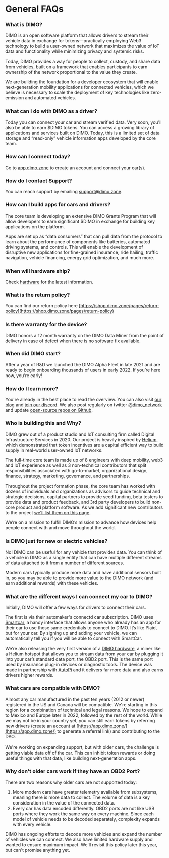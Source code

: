 # General FAQs

### What is DIMO?&#x20;

DIMO is an open software platform that allows drivers to stream their vehicle data in exchange for tokens—practically employing Web3 technology to build a user-owned network that maximizes the value of IoT data and functionality while minimizing privacy and systemic risks.

Today, DIMO provides a way for people to collect, custody, and share data from vehicles, built on a framework that enables participants to earn ownership of the network proportional to the value they create.

We are building the foundation for a developer ecosystem that will enable next-generation mobility applications for connected vehicles, which we believe is necessary to scale the deployment of key technologies like zero-emission and automated vehicles.

### What can I do with DIMO as a driver?

Today you can connect your car and stream verified data. Very soon, you'll also be able to earn $DIMO tokens. You can access a growing library of applications and services built on DIMO. Today, this is a limited set of data storage and “read-only” vehicle information apps developed by the core team.

### How can I connect today?

Go to [app.dimo.zone](https://app.dimo.zone) to create an account and connect your car(s).

### How do I contact Support?

You can reach support by emailing support@dimo.zone.

### How can I build apps for cars and drivers?

The core team is developing an extensive DIMO Grants Program that will allow developers to earn significant $DIMO in exchange for building key applications on the platform.

Apps are set up as “data consumers” that can pull data from the protocol to learn about the performance of components like batteries, automated driving systems, and controls. This will enable the development of disruptive new applications for fine-grained insurance, ride hailing, traffic navigation, vehicle financing, energy grid optimization, and much more.&#x20;

### When will hardware ship?&#x20;

Check [hardware](../../development-roadmap/hardware/ "mention") for the latest information.&#x20;

### What is the return policy?

You can find our return policy here [https://shop.dimo.zone/pages/return-policy](https://shop.dimo.zone/pages/return-policy)

### Is there warranty for the device?

DIMO honors a 12 month warranty on the DIMO Data Miner from the point of delivery in case of defect when there is no software fix available.

### When did DIMO start?

After a year of R\&D we launched the DIMO Alpha Fleet in late 2021 and are ready to begin onboarding thousands of users in early 2022. If you’re here now, you’re early!&#x20;

### How do I learn more?

You're already in the best place to read the overview. You can also visit [our blog](https://medium.com/dimo-network) and [join our discord](http://chat.dimo.zone). We also post regularly on twitter [@dimo\_network](https://twitter.com/DIMO\_Network) and update [open-source repos on Github](https://github.com/DIMO-INC).&#x20;

### Who is building this and Why?

DIMO grew out of a product studio and IoT consulting firm called Digital Infrastructure Services in 2020. Our project is heavily inspired by [Helium](https://www.helium.com/), which demonstrated that token incentives are a capital efficient way to build supply in real-world user-owned IoT networks.

The full-time core team is made up of 8 engineers with deep mobility, web3 and IoT experience as well as 3 non-technical contributors that split responsibilities associated with go-to-market, organizational design, finance, strategy, marketing, governance, and partnerships.

Throughout the project formation phase, the core team has worked with dozens of individuals and organizations as advisors to guide technical and strategic decisions, capital partners to provide seed funding, beta testers to provide data and product feedback, and 3rd party developers to build non-core product and platform software. As we add significant new contributors to the project [we’ll list them on this page](https://dimo.zone/team/).

We’re on a mission to fulfill DIMO’s mission to advance how devices help people connect with and move throughout the world.&#x20;

### Is DIMO just for new or electric vehicles?

No! DIMO can be useful for any vehicle that provides data. You can think of a vehicle in DIMO as a single entity that can have multiple different streams of data attached to it from a number of different sources.

Modern cars typically produce more data and have additional sensors built in, so you may be able to provide more value to the DIMO network (and earn additional rewards) with these vehicles.

### What are the different ways I can connect my car to DIMO?

Initially, DIMO will offer a few ways for drivers to connect their cars.

The first is via their automaker's connectd car subscription. DIMO uses [Smartcar](https://smartcar.com/), a handy interface that allows anyone who already has an app for their car to use those same credentials to connect to DIMO. It’s like Plaid, but for your car. By signing up and adding your vehicle, we can automatically tell you if you will be able to connect with SmartCar.

We’re also releasing the very first version of a [DIMO hardware](https://shop.dimo.zone/password), a miner like a Helium hotspot that allows you to stream data from your car by plugging it into your car’s standard data port, the OBD2 port. This is the same port used by insurance plug-in devices or diagnostic tools. The device was made in partnership with [AutoPi](http://www.autopi.io) and it delivers far more data and also earns drivers higher rewards.

### What cars are compatible with DIMO?

Almost any car manufactured in the past ten years (2012 or newer) registered in the US and Canada will be compatible. We're starting in this region for a combination of technical and legal reasons. We hope to expand to Mexico and Europe later in 2022, followed by the rest of the world. While we may not be in your country yet, you can still earn tokens by referring new drivers (create an account at [https://app.dimo.zone/](https://app.dimo.zone/) to generate a referral link) and contributing to the DAO.\
\
We're working on expanding support, but with older cars, the challenge is getting viable data off of the car. This can inhibit token rewards or doing useful things with that data, like building next-generation apps.

### Why don't older cars work if they have an OBD2 Port?

There are two reasons why older cars are not supported today:

1. More modern cars have greater telemetry available from subsystems, meaning there is more data to collect. The volume of data is a key consideration in the value of the connected data.
2. Every car has data encoded differently. OBD2 ports are not like USB ports where they work the same way on every machine. Since each model of vehicle needs to be decoded separately, complexity expands with every vehicle.&#x20;

DIMO has ongoing efforts to decode more vehicles and expand the number of vehicles we can connect. We also have limited hardware supply and wanted to ensure maximum impact. We'll revisit this policy later this year, but can't promise anything yet.

